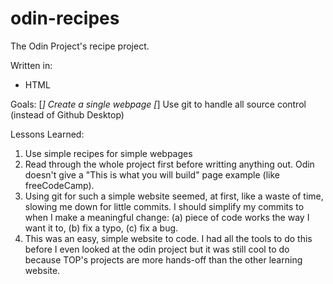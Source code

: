 # odin-recipes
The Odin Project's recipe project.

Written in:
* HTML

Goals:
[*] Create a single webpage
[*] Use git to handle all source control (instead of Github Desktop)

Lessons Learned:
1. Use simple recipes for simple webpages
2. Read through the whole project first before writting anything out. Odin doesn't give a "This is what you will build" page example (like freeCodeCamp).
3. Using git for such a simple website seemed, at first, like a waste of time, slowing me down for little commits. I should simplify my commits to when I make a meaningful change: (a) piece of code works the way I want it to, (b) fix a typo, (c) fix a bug.
4. This was an easy, simple website to code. I had all the tools to do this before I even looked at the odin project but it was still cool to do because TOP's projects are more hands-off than the other learning website.